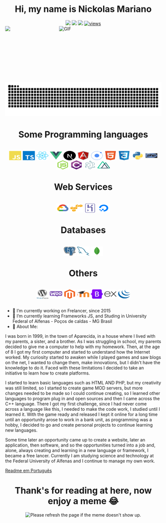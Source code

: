 <h1 align='center'>Hi, my name is Nickolas Mariano</h1>
 <div align="center"> 
  <a href="https://www.nicksdesign.com.br" target="_blank"><img src="https://img.shields.io/website-on-off-green-red/http/nicksdesign.com.br.svg?style=for-the-badge" target="_blank"></a>
  <a href="https://instagram.com/nickmarianoo" target="_blank"><img src="https://img.shields.io/badge/-Instagram-%23E4405F?style=for-the-badge&logo=instagram&logoColor=white" target="_blank"></a>
  <a href = "mailto:nicknickolasm4@gmail.com"><img src="https://img.shields.io/badge/-Gmail-%23333?style=for-the-badge&logo=gmail&logoColor=white" target="_blank"></a>
      <a href="https://github.com/nicknickolasm4">
    <img alt="views" title="GitHub profile views" src="https://nicksdesign.com.br/github_badge/"/></a>
 

 
 
 
</div>
 
<div>
  <a href="https://github.com/nicknickolasm4">
  <img height="180em" src="https://github-readme-stats.vercel.app/api?username=nicknickolasm4&show_icons=true&include_all_commits=true&count_private=true"/>
  <img align="right" alt="GIF" src="https://github.com/abhisheknaiidu/abhisheknaiidu/blob/master/code.gif?raw=true" width="330" height="180" />
  
 </a>
  </div>
 
 ![Snake animation](https://raw.githubusercontent.com/nicknickolasm4/nicknickolasm4/main/output/github-user-contribution.svg)
 
 <h1 align='center'>Some Programming languages</h1>
 
<div style="display: inline_block" align='center'><br>
  <img align="center" alt="Nick-Js" height="30" width="40" src="https://raw.githubusercontent.com/devicons/devicon/master/icons/javascript/javascript-plain.svg">
  <img align="center" alt="Nick-Ts" height="30" width="40" src="https://raw.githubusercontent.com/devicons/devicon/master/icons/typescript/typescript-plain.svg">
  <img align="center" alt="Nick-React" height="30" width="40" src="https://raw.githubusercontent.com/devicons/devicon/master/icons/react/react-original.svg">
  <img align="center" alt="Nick-Vuejs" height="30" width="40" src="https://raw.githubusercontent.com/devicons/devicon/master/icons/vuejs/vuejs-original.svg">
  <img align="center" alt="Nick-Nextjs" height="30" width="40" src="https://raw.githubusercontent.com/devicons/devicon/master/icons/nextjs/nextjs-original.svg">
  <img align="center" alt="Nick-AngularJs" height="30" width="40" src="https://raw.githubusercontent.com/devicons/devicon/master/icons/angularjs/angularjs-original.svg">
  <img align="center" alt="Nick-Ionic" height="30" width="40" src="https://raw.githubusercontent.com/devicons/devicon/master/icons/ionic/ionic-original.svg">
  <img align="center" alt="Nick-HTML" height="30" width="40" src="https://raw.githubusercontent.com/devicons/devicon/master/icons/html5/html5-original.svg">
  <img align="center" alt="Nick-CSS" height="30" width="40" src="https://raw.githubusercontent.com/devicons/devicon/master/icons/css3/css3-original.svg">
  <img align="center" alt="Nick-Python" height="30" width="40" src="https://raw.githubusercontent.com/devicons/devicon/master/icons/python/python-original.svg">
  <img align="center" alt="Nick-PHP" height="30" width="40" src="https://raw.githubusercontent.com/devicons/devicon/master/icons/php/php-original.svg">
  <img align="center" alt="Nick-Nodejs" height="30" width="40" src="https://raw.githubusercontent.com/devicons/devicon/master/icons/nodejs/nodejs-original.svg">
  <img align="center" alt="Nick-Csharp" height="30" width="40" src="https://raw.githubusercontent.com/devicons/devicon/master/icons/csharp/csharp-original.svg">
  <img align="center" alt="Nick-electron" height="30" width="40" src="https://raw.githubusercontent.com/devicons/devicon/master/icons/electron/electron-original.svg">
  <img align="center" alt="Nick-nuxtjs" height="30" width="40" src="https://raw.githubusercontent.com/devicons/devicon/master/icons/nuxtjs/nuxtjs-original.svg">
</div>
 
 <h1 align='center'>Web Services</h1>

<div style="display: inline_block" align='center'><br> 
  <img align="center" alt="Nick-Gcp" height="30" width="40" src="https://raw.githubusercontent.com/devicons/devicon/master/icons/googlecloud/googlecloud-original.svg">
  <img align="center" alt="Nick-Aws" height="30" width="40" src="https://raw.githubusercontent.com/devicons/devicon/master/icons/amazonwebservices/amazonwebservices-original.svg">
  <img align="center" alt="Nick-Heroku" height="30" width="40" src="https://raw.githubusercontent.com/devicons/devicon/master/icons/heroku/heroku-original.svg">
  <img align="center" alt="Nick-digitalocean" height="30" width="40" src="https://raw.githubusercontent.com/devicons/devicon/master/icons/digitalocean/digitalocean-original.svg">
</div>
  
<h1 align='center'>Databases</h1>

<div style="display: inline_block" align='center'><br> 
  <img align="center" alt="Nick-pg" height="30" width="40" src="https://raw.githubusercontent.com/devicons/devicon/master/icons/postgresql/postgresql-original.svg">
  <img align="center" alt="Nick-mysql" height="30" width="40" src="https://raw.githubusercontent.com/devicons/devicon/master/icons/mysql/mysql-original.svg">
  <img align="center" alt="Nick-mongo" height="30" width="40" src="https://raw.githubusercontent.com/devicons/devicon/master/icons/mongodb/mongodb-original.svg">
</div>
  
  <h1 align='center'>Others</h1>

<div style="display: inline_block" align='center'><br> 
  <img align="center" alt="Nick-wordpress" height="30" width="40" src="https://raw.githubusercontent.com/devicons/devicon/master/icons/wordpress/wordpress-original.svg">
  <img align="center" alt="Nick-woocommerce" height="30" width="40" src="https://raw.githubusercontent.com/devicons/devicon/master/icons/woocommerce/woocommerce-original.svg">
  <img align="center" alt="Nick-magento" height="30" width="40" src="https://raw.githubusercontent.com/devicons/devicon/master/icons/magento/magento-original.svg">
  <img align="center" alt="Nick-moodle" height="30" width="40" src="https://raw.githubusercontent.com/devicons/devicon/master/icons/moodle/moodle-original.svg">
  <img align="center" alt="Nick-bootstrap" height="30" width="40" src="https://raw.githubusercontent.com/devicons/devicon/master/icons/bootstrap/bootstrap-original.svg">
  <img align="center" alt="Nick-express" height="30" width="40" src="https://raw.githubusercontent.com/devicons/devicon/master/icons/express/express-original.svg">
  <img align="center" alt="Nick-jquery" height="30" width="40" src="https://raw.githubusercontent.com/devicons/devicon/master/icons/jquery/jquery-original.svg">
</div>
  
  
##

  
- 🔭 I’m currently working on Frelancer, since 2015
- 🌱 I’m currently learning Frameworks JS, and Studing in University Federal of Alfenas - Poços de caldas - MG Brasil
- 💬 About Me:
<p>I was born in 1999, in the town of Aparecida, in a house where I lived with my parents, a sister, and a brother. As I was struggling in school, my parents decided to give me a computer to help with my homework. Then, at the age of 8 I got my first computer and started to understand how the Internet worked. My curiosity started to awaken while I played games and saw blogs on the net, I wanted to change them, make innovations, but I didn't have the knowledge to do it. Faced with these limitations I decided to take an initiative to learn how to create platforms. 
 <p></p>
I started to learn basic languages such as HTML AND PHP, but my creativity was still limited, so I started to create game MOD servers, but more changes needed to be made so I could continue creating, so I learned other languages to program plug in and open sources and then I came across the C++ language. There I got my first challenge, since I had never come across a language like this, I needed to make the code work, I studied until I learned it. With the game ready and released I kept it online for a long time until an opportunity arose to work in a bank unit, as programming was a hobby, I decided to go and create personal projects to continue learning new languages. 
 <p></p>
Some time later an opportunity came up to create a website, later an application, then software, and so the opportunities turned into a job and, alone, always creating and learning in a new language or framework, I became a free lancer. Currently I am studying science and technology at the Federal University of Alfenas and I continue to manage my own work.
  </p>
 <a href="/READMEPTBR.MD">Readme em Português</a>
 
 <h1 align='center'>Thank's for reading at here, now enjoy a meme 😂</h1>

  <div align="center"> 
 <img src='https://random-memer.herokuapp.com/' height="400" title="Meme" alt="Please refresh the page if the meme doesn't show up.">
 </div> 
